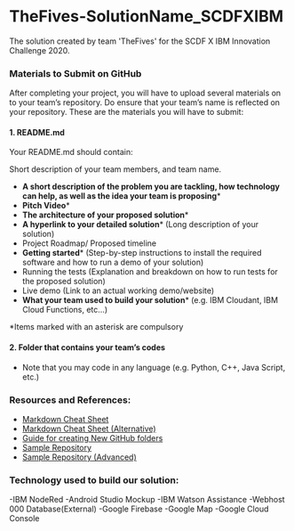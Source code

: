 # TheFives-SolutionName_SCDFXIBM
The solution created by team 'TheFives' for the SCDF X IBM Innovation Challenge 2020.

### Materials to Submit on GitHub
After completing your project, you will have to upload several materials on to your team’s
repository. Do ensure that your team’s name is reflected on your repository. These are the
materials you will have to submit:

#### 1. README.md
Your README.md should contain:

Short description of your team members, and team name.
  - **A short description of the problem you are tackling, how technology can help, as well as the idea your team is proposing***
  - **Pitch Video***
  - **The architecture of your proposed solution***
  - **A hyperlink to your detailed solution*** (Long description of your solution)
  - Project Roadmap/ Proposed timeline
  - **Getting started*** (Step-by-step instructions to install the required software and how to run a demo of your solution)
  - Running the tests (Explanation and breakdown on how to run tests for the proposed solution)
  - Live demo (Link to an actual working demo/website)
  - **What your team used to build your solution*** (e.g. IBM Cloudant, IBM Cloud Functions, etc…)

*Items marked with an asterisk are compulsory

#### 2. Folder that contains your team’s codes
  - Note that you may code in any language (e.g. Python, C++, Java Script, etc.)


### Resources and References:
  - [Markdown Cheat Sheet](https://github.com/adam-p/markdown-here/wiki/Markdown-Cheatsheet)
  - [Markdown Cheat Sheet (Alternative)](https://www.markdownguide.org/cheat-sheet/)
  - [Guide for creating New GitHub folders](https://github.com/KirstieJane/STEMMRoleModels/wiki/Creating-new-folders-in-GitHub-repository-via-the-browser)
  - [Sample Repository](https://github.com/Code-and-Response/Project-Sample)
  - [Sample Repository (Advanced)](https://github.com/sparrow-platform)
### Technology used to build our solution:
  -IBM NodeRed
  -Android Studio Mockup
  -IBM Watson Assistance
  -Webhost 000 Database(External)
  -Google Firebase
  -Google Map
  -Google Cloud Console
